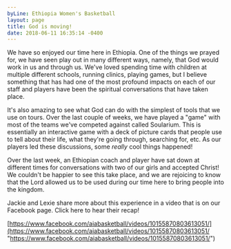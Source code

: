 ```yaml
---
byLine: Ethiopia Women's Basketball
layout: page
title: God is moving!
date: 2018-06-11 16:35:14 -0400
---
```

We have so enjoyed our time here in Ethiopia. One of the things we prayed for, we have seen play out in many different ways, namely, that God would work in us and through us. We've loved spending time with children at multiple different schools, running clinics, playing games, but I believe something that has had one of the most profound impacts on each of our staff and players have been the spiritual conversations that have taken place.

It's also amazing to see what God can do with the simplest of tools that we use on tours. Over the last couple of weeks, we have played a "game" with most of the teams we've competed against called Soularium. This is essentially an interactive game with a deck of picture cards that people use to tell about their life, what they're going through, searching for, etc. As our players led these discussions, some _really_ cool things happened!

Over the last week, an Ethiopian coach and player have sat down at different times for conversations with two of our girls and accepted Christ! We couldn't be happier to see this take place, and we are rejoicing to know that the Lord allowed us to be used during our time here to bring people into the kingdom.

Jackie and Lexie share more about this experience in a video that is on our Facebook page. Click here to hear their recap!

[https://www.facebook.com/aiabasketball/videos/10155870803613051/](https://www.facebook.com/aiabasketball/videos/10155870803613051/ "https://www.facebook.com/aiabasketball/videos/10155870803613051/")